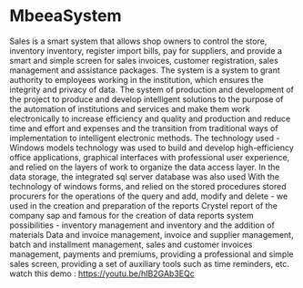 # MbeeaSystem
Sales is a smart system that allows shop owners to control the store, inventory inventory, register import bills, pay for suppliers, and provide a smart and simple screen for sales invoices, customer registration, sales management and assistance packages. The system is a system to grant authority to employees working in the institution, which ensures the integrity and privacy of data. The system of production and development of the project to produce and develop intelligent solutions to the purpose of the automation of institutions and services and make them work electronically to increase efficiency and quality and production and reduce time and effort and expenses and the transition from traditional ways of implementation to intelligent electronic methods. The technology used - Windows models technology was used to build and develop high-efficiency office applications, graphical interfaces with professional user experience, and relied on the layers of work to organize the data access layer. In the data storage, the integrated sql server database was also used With the technology of windows forms, and relied on the stored procedures stored procurers for the operations of the query and add, modify and delete - we used in the creation and preparation of the reports Crystel report of the company sap and famous for the creation of data reports system possibilities - inventory management and inventory and the addition of materials Data and invoice management, invoice and supplier management, batch and installment management, sales and customer invoices management, payments and premiums, providing a professional and simple sales screen, providing a set of auxiliary tools such as time reminders, etc.
watch this demo : https://youtu.be/hIB2GAb3EQc
